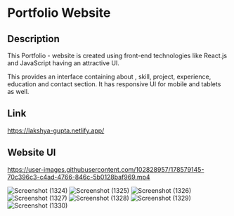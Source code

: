 
# Portfolio Website

## Description
This Portfolio - website is created using front-end technologies like React.js and JavaScript having an attractive UI.

This provides an interface containing about , skill, project, experience, education and contact section. It has responsive UI for mobile and tablets as well.

## Link
https://lakshya-gupta.netlify.app/

## Website UI

https://user-images.githubusercontent.com/102828957/178579145-70c396c3-c4ad-4766-846c-5b0128baf969.mp4

![Screenshot (1324)](https://user-images.githubusercontent.com/102828957/178413610-3042fc84-f353-4ef2-baee-3f477bc18d5d.png)
![Screenshot (1325)](https://user-images.githubusercontent.com/102828957/178413624-dc1b09d4-1ee8-496e-bd5a-cfe2db7becef.png)
![Screenshot (1326)](https://user-images.githubusercontent.com/102828957/178413639-bd34ba86-1445-4268-b309-50e7cb4f8d64.png)
![Screenshot (1327)](https://user-images.githubusercontent.com/102828957/178414196-bdc58b09-6743-44f3-b497-e71e6ef43c4e.png)
![Screenshot (1328)](https://user-images.githubusercontent.com/102828957/178414209-8b1d6f93-4eff-4bb6-89f7-7b803473d968.png)
![Screenshot (1329)](https://user-images.githubusercontent.com/102828957/178414078-b721e3fa-ace0-4a93-be89-26630f72afac.png)
![Screenshot (1330)](https://user-images.githubusercontent.com/102828957/178414088-e73d6d86-d5ff-42fe-91b7-22389fad1a9d.png)
